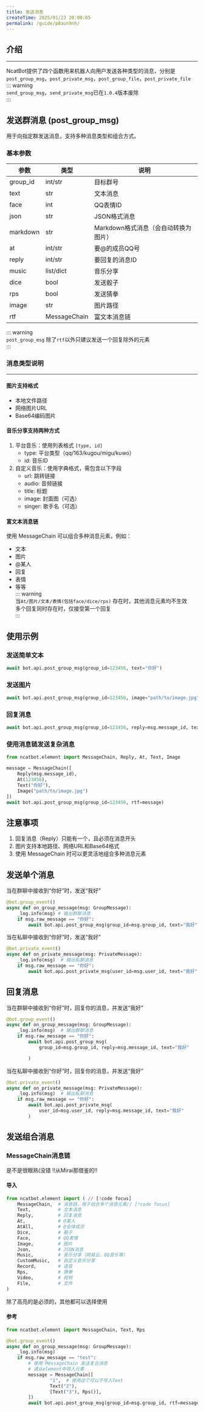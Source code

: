 ```yaml
---
title: 发送消息
createTime: 2025/01/23 20:00:05
permalink: /guide/p8aun9nh/
---
```

## 介绍

---
NcatBot提供了四个函数用来机器人向用户发送各种类型的消息，分别是`post_group_msg`，`post_private_msg`，`post_group_file`，`post_private_file`  
::: warning  
`send_group_msg`，`send_private_msg`已在`1.0.4`版本废除  
:::
## 发送群消息 (post_group_msg)

用于向指定群发送消息，支持多种消息类型和组合方式。  
### 基本参数

| 参数       | 类型           | 说明                     |
| -------- | ------------ | ---------------------- |
| group_id | int/str      | 目标群号                   |
| text     | str          | 文本消息                   |
| face     | int          | QQ表情ID                 |
| json     | str          | JSON格式消息               |
| markdown | str          | Markdown格式消息（会自动转换为图片） |
| at       | int/str      | 要@的成员QQ号               |
| reply    | int/str      | 要回复的消息ID               |
| music    | list/dict    | 音乐分享                   |
| dice     | bool         | 发送骰子                   |
| rps      | bool         | 发送猜拳                   |
| image    | str          | 图片路径                   |
| rtf      | MessageChain | 富文本消息链                 |              
::: warning  
`post_group_msg` 除了`rtf`以外只建议发送一个回复除外的元素  
:::
### 消息类型说明
---
#### 图片支持格式
- 本地文件路径
- 网络图片URL
- Base64编码图片
#### 音乐分享支持两种方式
1. 平台音乐：使用列表格式 `[type, id]`
   - type: 平台类型（qq/163/kugou/migu/kuwo）
   - id: 音乐ID
2. 自定义音乐：使用字典格式，需包含以下字段
   - url: 跳转链接
   - audio: 音频链接
   - title: 标题
   - image: 封面图（可选）
   - singer: 歌手名（可选）
#### 富文本消息链
使用 MessageChain 可以组合多种消息元素，例如：
- 文本
- 图片
- @某人
- 回复
- 表情
- 等等  
::: warning  
当`At/图片/文本/表情(包括face/dice/rps)` 存在时，其他消息元素均不生效  
多个回复同时存在时，仅接受第一个回复  
:::
## 使用示例
### 发送简单文本
```python
await bot.api.post_group_msg(group_id=123456, text="你好")
```
### 发送图片
```python
await bot.api.post_group_msg(group_id=123456, image="path/to/image.jpg")
```
### 回复消息
```python
await bot.api.post_group_msg(group_id=123456, reply=msg.message_id, text="回复内容")
```
### 使用消息链发送复杂消息
```python
from ncatbot.element import MessageChain, Reply, At, Text, Image

message = MessageChain([
    Reply(msg.message_id),
    At(123456),
    Text("你好"),
    Image("path/to/image.jpg")
])
await bot.api.post_group_msg(group_id=123456, rtf=message)
```

## 注意事项
1. 回复消息（Reply）只能有一个，且必须在消息开头
2. 图片支持本地路径、网络URL和Base64格式
3. 使用 MessageChain 时可以更灵活地组合多种消息元素

## 发送单个消息
当在群聊中接收到“你好”时，发送“我好”
```python
@bot.group_event()
async def on_group_message(msg: GroupMessage):
    _log.info(msg) # 输出群聊消息
    if msg.raw_message == "你好":
        await bot.api.post_group_msg(group_id=msg.group_id, text="我好")
```

当在私聊中接收到“你好”时，发送“我好”
```python
@bot.private_event()
async def on_private_message(msg: PrivateMessage):
    _log.info(msg)  # 输出私聊消息
    if msg.raw_message == "你好":
        await bot.api.post_private_msg(user_id=msg.user_id, text="我好")
```
## 回复消息
当在群聊中接收到“你好”时，回复你的消息，并发送“我好”
```python
@bot.group_event()
async def on_group_message(msg: GroupMessage):
    _log.info(msg)  # 输出群聊消息
    if msg.raw_message == "你好":
        await bot.api.post_group_msg(
            group_id=msg.group_id, reply=msg.message_id, text="我好"

        )


```

当在私聊中接收到“你好”时，回复你的消息，并发送“我好”
```python
@bot.private_event()
async def on_private_message(msg: PrivateMessage):
    _log.info(msg)  # 输出私聊消息
    if msg.raw_message == "你好":
        await bot.api.post_private_msg(
            user_id=msg.user_id, reply=msg.message_id, text="我好"
        )
```
## 发送组合消息
### MessageChain消息链
是不是很眼熟(没错 !!从Mirai那借鉴的!!
#### 导入
```python
from ncatbot.element import ( // [!code focus]
    MessageChain,  # 消息链，用于组合多个消息元素// [!code focus]
    Text,          # 文本消息
    Reply,         # 回复消息
    At,            # @某人
    AtAll,         # @全体成员
    Dice,          # 骰子
    Face,          # QQ表情
    Image,         # 图片
    Json,          # JSON消息
    Music,         # 音乐分享（网易云、QQ音乐等）
    CustomMusic,   # 自定义音乐分享
    Record,        # 语音
    Rps,           # 猜拳
    Video,         # 视频
    File,          # 文件
)
```
除了高亮的是必须的，其他都可以选择使用
#### 参考
```python
from ncatbot.element import MessageChain, Text, Rps

@bot.group_event()
async def on_group_message(msg: GroupMessage):
    _log.info(msg)
    if msg.raw_message == "test":
        # 使用 MessageChain 发送复合消息
        # 请从element中导入元素
        message = MessageChain([
                "1",  # 使用这个可以不导入Text
                Text("2"),
                [Text("3"), Rps()],
        ])
        await bot.api.post_group_msg(group_id=msg.group_id, rtf=message)
```
